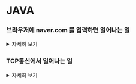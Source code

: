 # JAVA

### 브라우저에 naver.com 를 입력하면 일어나는 일
<details>
   <summary> 자세히 보기 </summary>
 
 <br>

PC쪽에서 브라우저에 naver.com 를 입력하면

운영체제 수준에 따라 다른데 윈도우 기준으로는 도메인 이름을 기준으로 통신을 하려면 IP주소를 알아야한다.

그래서 1차적으로 DNS에 질의를 해야한다.

DNS를 hirachy한 구조를 가지고 있다. 분산형 DB구조이다.

하지만 DNS에 먼저 물어보기전에 컴퓨터마다 호스트파일이라는걸 가지고 있다.

그다음은 DNS Cache에 질의를 해서 캐시에 있을 경우 DNS에 질의하지 않는다.

DNS cache에도 없다면 DNS질의를 시작한다.

네트워크 설정에 따라서 DNS에 질의한다.

공유기가 DNS 포워딩 기능이 있어서 공유기가 DNS에 물어봐서 답을 컴퓨터에 전달해주는 구조도 있다.

또는 DNS에 직접 질의를 할 수도 있다.

그럼 IP주소를 획득하게 된다.

그다음 TCP연결을 한다. http 통신을 위해서

TCP연결이 성공한다면 이제 그다음 http request가 나간다.

하지만 조금 규모가 있는 회사는 무조건 GSLB를 타게 돼있다.

GSLB를 구현하는 방법이 여러가지가 있는데 그중에서 CDN서비스가 있다.

CDN은 PC에서 접속할떄 접속자의 IP를 판단하여 접속자의 위치를 판단한다.

그리고 사용자의 위치를 기반으로 어떤 서버로 접근할떄 가장 빠른지 판단한다. 이때 health check도 진행한다. 그리고 살아 있는 서버이면서 사용자에게 가장 가까운 서버에게 연결시켜주는 것이다.

그렇기 때문에 IP는 달라질 수 있다 왜냐? 내가 접속을 시도할때 가장 원활한 서버쪽으로 접근하기 때문이다.

    
</details>


### TCP통신에서 일어나는 일
<details>
   <summary> 자세히 보기 </summary>
 
 <br>

TCP통신에서는 먼저 3 - way handshake가 일어난다.

그다음 서버 입장에서 살펴보면 서버가 소켓이라는 파일을 열어서 Write또는 Receive를 하게된다.

소켓은 서버와 클라이언트가 양방향 통신을 하기 위해서 사용되는 파일이다.

socket은 TCP/IP 를 추상화 한 것이다.

socket과 TCP/IP 사이에서는 분해라는 것이 일어난다.

TCP에는 버퍼가 존재하는데 서버가 가지고 있는 메모리에 (버퍼) 담겨 있기 떄문에 버퍼에서 버퍼로 데이터를 보내는 과정을 Buffered I/O라고 한다.

TCP에서 IP쪽으로 데이터가 내려갈때 버퍼 데이터를 잘개 쪼갠다. 그것을 우리는 세그먼트라고 부른다. (이것이 분해)

분해가 일어날때 우리는 각각의 세그먼트에게 번호를 붙인다.

그래서 누군가 패킷이란 무엇이냐라고 물어본다면 이를 택배박스와 굉장히 유사하다고 말할 수 있다.

패킷에는 세그먼트가 담겨있고 이는 NIC로 내려가면서 L2레이어에서 프레임 형태에 담기게 된다.

패킷은 기본적으로 end to end로 가게되는 반면 프레임 형태 네트워크를 거치면서 자주 교체되게 된다.

  
   ![image](https://user-images.githubusercontent.com/55564829/192148300-bbe203ab-9f69-4af9-ba32-1563c8970591.png)
  
서버에서 처음 프레임을 받는 네트워크 장치에서는 프레임을 제거하고 상위 레이어로 올린다.

그다음 IP 계층에서 패킷을 제거하고 세그먼트 형태로 TCP에 올리고 TCP 버퍼에 해당 세그먼트 데이터가 적재된다.

이때 세그먼트를 잘 받았다는 걸 서버에게 알려주는 것이 ACK이다.


</details>

